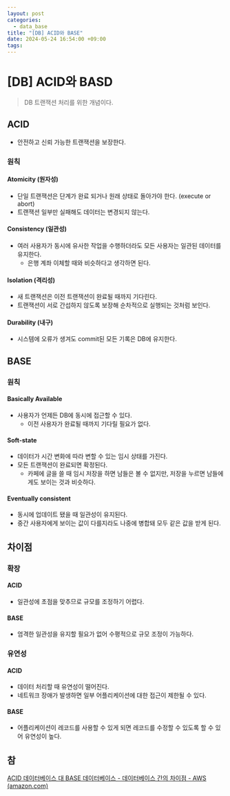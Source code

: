 ```yaml
---
layout: post
categories:
  - data_base
title: "[DB] ACID와 BASE"
date: 2024-05-24 16:54:00 +09:00
tags:
---
```

# [DB] ACID와 BASD

>DB 트랜잭션 처리를 위한 개념이다.

## ACID

- 안전하고 신뢰 가능한 트랜잭션을 보장한다.

### 원칙

#### Atomicity (원자성)

- 단일 트랜잭션은 단계가 완료 되거나 원래 상태로 돌아가야 한다. (execute or abort)
- 트랜잭션 일부만 실패해도 데이터는 변경되지 않는다.

#### Consistency (일관성)

- 여러 사용자가 동시에 유사한 작업을 수행하더라도 모든 사용자는 일관된 데이터를 유지한다.
	- 은행 계좌 이체할 때와 비슷하다고 생각하면 된다.

#### Isolation (격리성)

- 새 트랜잭션은 이전 트랜잭션이 완료될 때까지 기다린다.
- 트랜잭션이 서로 간섭하지 않도록 보장해 순차적으로 실행되는 것처럼 보인다.

#### Durability (내구)

- 시스템에 오류가 생겨도 commit된 모든 기록은 DB에 유지한다.

## BASE

### 원칙

#### Basically Available

- 사용자가 언제든 DB에 동시에 접근할 수 있다.
	- 이전 사용자가 완료될 때까지 기다릴 필요가 없다.

#### Soft-state

- 데이터가 시간 변화에 따라 변할 수 있는 임시 상태를 가진다.
- 모든 트랜잭션이 완료되면 확정된다.
	- 카페에 글을 쓸 때 임시 저장을 하면 남들은 볼 수 없지만, 저장을 누르면 남들에게도 보이는 것과 비슷하다.

#### Eventually consistent

- 동시에 업데이트 됐을 때 일관성이 유지된다.
- 중간 사용자에게 보이는 값이 다를지라도 나중에 병합돼 모두 같은 값을 받게 된다.

## 차이점

### 확장

#### ACID

- 일관성에 초점을 맞추므로 규모를 조정하기 어렵다.

#### BASE

- 엄격한 일관성을 유지할 필요가 없어 수평적으로 규모 조정이 가능하다.

### 유연성

#### ACID

- 데이터 처리할 때 유연성이 떨어진다.
- 네트워크 장애가 발생하면 일부 어플리케이션에 대한 접근이 제한될 수 있다.

#### BASE

- 어플리케이션이 레코드를 사용할 수 있게 되면 레코드를 수정할 수 있도록 할 수 있어 유연성이 높다.


## 참

[ACID 데이터베이스 대 BASE 데이터베이스 - 데이터베이스 간의 차이점 - AWS (amazon.com)](https://aws.amazon.com/ko/compare/the-difference-between-acid-and-base-database/)
